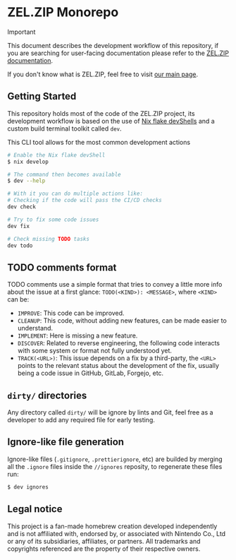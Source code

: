 # ZEL.ZIP Monorepo

> [!IMPORTANT]  
> This document describes the development workflow of this repository, if you are searching for user-facing documentation please refer to the [ZEL.ZIP documentation](https://docs.zel.zip).
>
> If you don't know what is ZEL.ZIP, feel free to visit [our main page](https://zel.zip).

## Getting Started

This repository holds most of the code of the ZEL.ZIP project, its development workflow is based on the use of [Nix flake devShells](https://nixos.wiki/wiki/Development_environment_with_nix-shell#nix_develop) and a custom build terminal toolkit called `dev`.

This CLI tool allows for the most common development actions

```sh
# Enable the Nix flake devShell
$ nix develop

# The command then becomes available
$ dev --help

# With it you can do multiple actions like:
# Checking if the code will pass the CI/CD checks
dev check

# Try to fix some code issues
dev fix

# Check missing TODO tasks
dev todo
```

## TODO comments format

TODO comments use a simple format that tries to convey a little more info about the issue at a first glance: `TODO(<KIND>): <MESSAGE>`, where `<KIND>` can be:

- `IMPROVE`: This code can be improved.
- `CLEANUP`: This code, without adding new features, can be made easier to understand.
- `IMPLEMENT`: Here is missing a new feature.
- `DISCOVER`: Related to reverse engineering, the following code interacts with some system or format not fully understood yet.
- `TRACK(<URL>)`: This issue depends on a fix by a third-party, the `<URL>` points to the relevant status about the development of the fix, usually being a code issue in GitHub, GitLab, Forgejo, etc.

## `dirty/` directories

Any directory called `dirty/` will be ignore by lints and Git, feel free as a developer to add any required file for early testing.

## Ignore-like file generation

Ignore-like files (`.gitignore`, `.prettierignore`, etc) are builded by merging all the `.ignore` files inside the `//ignores` reposity, to regenerate these files run:

```sh
$ dev ignores
```

## Legal notice

This project is a fan-made homebrew creation developed independently and is not affiliated with, endorsed by, or associated with Nintendo Co., Ltd or any of its subsidiaries, affiliates, or partners. All trademarks and copyrights referenced are the property of their respective owners.
